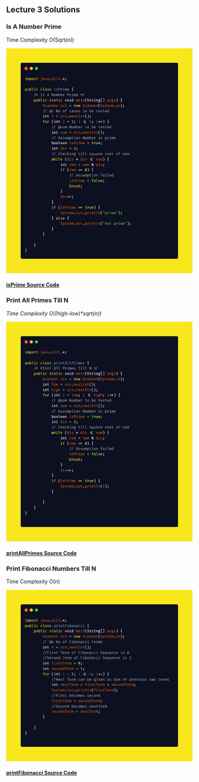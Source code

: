 ## Lecture 3 Solutions

### Is A Number Prime 
Time Complexity O(Sqrt(n))

<img src="solutions/isPrime.png" width = "500">

#### [isPrime Source Code](solutions/isPrime.java)

### Print All Primes Till N 
<em>Time Complexity O((high-low)*sqrt(n))</em>

<img src="solutions/printAllPrimes.png" width = "500">

#### [printAllPrimes Source Code](solutions/printAllPrimes.java)

### Print Fibonacci Numbers Till N 
Time Complexity O(n)

<img src="solutions/Print%20Fibonacci%20Numbers%20Till%20N.png" width = "500">

#### [printFibonacci Source Code](solutions/printFibonacci.java)
